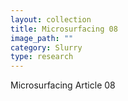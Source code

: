 ```yaml
---
layout: collection
title: Microsurfacing 08
image_path: ""
category: Slurry
type: research
---
```


Microsurfacing Article 08
